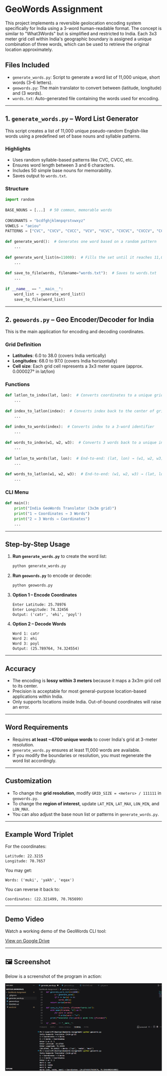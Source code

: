 # GeoWords Assignment

This project implements a reversible geolocation encoding system specifically for India using a 3-word human-readable format. The concept is similar to "What3Words" but is simplified and restricted to India. Each 3x3 meter grid cell within India's geographic boundary is assigned a unique combination of three words, which can be used to retrieve the original location approximately.

## Files Included

- `generate_words.py`: Script to generate a word list of 11,000 unique, short words (3–6 letters).
- `geowords.py`: The main translator to convert between (latitude, longitude) and (3 words).
- `words.txt`: Auto-generated file containing the words used for encoding.

---

## 1. `generate_words.py` – Word List Generator

This script creates a list of 11,000 unique pseudo-random English-like words using a predefined set of base nouns and syllable patterns.

### Highlights

- Uses random syllable-based patterns like CVC, CVCC, etc.
- Ensures word length between 3 and 6 characters.
- Includes 50 simple base nouns for memorability.
- Saves output to `words.txt`.

### Structure

```python
import random

BASE_NOUNS = [...]  # 50 common, memorable words

CONSONANTS = "bcdfghjklmnpqrstvwxyz"
VOWELS = "aeiou"
PATTERNS = ["CVC", "CVCV", "CVCC", "VCV", "VCVC", "CVCVC", "CVCCV", "CCVC", "CCVCV", "CVCVCV"]

def generate_word():  # Generates one word based on a random pattern
    ...

def generate_word_list(n=11000):  # Fills the set until it reaches 11,000
    ...

def save_to_file(words, filename="words.txt"):  # Saves to words.txt
    ...

if __name__ == "__main__":
    word_list = generate_word_list()
    save_to_file(word_list)
```

---

## 2. `geowords.py` – Geo Encoder/Decoder for India

This is the main application for encoding and decoding coordinates.

### Grid Definition

- **Latitudes**: 6.0 to 38.0 (covers India vertically)
- **Longitudes**: 68.0 to 97.0 (covers India horizontally)
- **Cell size**: Each grid cell represents a 3x3 meter square (approx. 0.000027° in lat/lon)

### Functions

```python
def latlon_to_index(lat, lon):  # Converts coordinates to a unique grid index
    ...

def index_to_latlon(index):  # Converts index back to the center of grid cell
    ...

def index_to_words(index):  # Converts index to a 3-word identifier
    ...

def words_to_index(w1, w2, w3):  # Converts 3 words back to a unique index
    ...

def latlon_to_words(lat, lon):  # End-to-end: (lat, lon) → (w1, w2, w3)
    ...

def words_to_latlon(w1, w2, w3):  # End-to-end: (w1, w2, w3) → (lat, lon)
    ...
```

### CLI Menu

```python
def main():
    print("India GeoWords Translator (3x3m grid)")
    print("1 → Coordinates → 3 Words")
    print("2 → 3 Words → Coordinates")
    ...
```

---

## Step-by-Step Usage

1. **Run `generate_words.py`** to create the word list:
   ```bash
   python generate_words.py
   ```

2. **Run `geowords.py`** to encode or decode:
   ```bash
   python geowords.py
   ```

3. **Option 1 – Encode Coordinates**
   ```
   Enter Latitude: 25.78976
   Enter Longitude: 74.32456
   Output: ('catr', 'ehi', 'poyl')
   ```

4. **Option 2 – Decode Words**
   ```
   Word 1: catr
   Word 2: ehi
   Word 3: poyl
   Output: (25.789764, 74.324554)
   ```

---

## Accuracy

- The encoding is **lossy within 3 meters** because it maps a 3x3m grid cell to its center.
- Precision is acceptable for most general-purpose location-based applications within India.
- Only supports locations inside India. Out-of-bound coordinates will raise an error.

---

## Word Requirements

- Requires **at least ~4700 unique words** to cover India's grid at 3-meter resolution.
- `generate_words.py` ensures at least 11,000 words are available.
- If you modify the boundaries or resolution, you must regenerate the word list accordingly.

---

## Customization

- To change the **grid resolution**, modify `GRID_SIZE = <meters> / 111111` in `geowords.py`.
- To change the **region of interest**, update `LAT_MIN`, `LAT_MAX`, `LON_MIN`, and `LON_MAX`.
- You can also adjust the base noun list or patterns in `generate_words.py`.

---

## Example Word Triplet

For the coordinates:
```
Latitude: 22.3215
Longitude: 70.7657
```

You may get:
```
Words: ('muki', 'yakh', 'eqax')
```

You can reverse it back to:
```
Coordinates: (22.321499, 70.765699)
```

---
## Demo Video

Watch a working demo of the GeoWords CLI tool:

[View on Google Drive](https://drive.google.com/file/d/1hNG2epvMZcSza4WV4g7vFoijVmMTvkSy/view?usp=sharing)

---

## 🖼️ Screenshot

Below is a screenshot of the program in action:

![CLI Screenshot](thumbnail.png)

